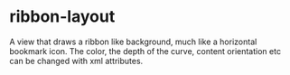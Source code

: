 # ribbon-layout
A view that draws a ribbon like background, much like a horizontal bookmark icon. The color, the depth of the curve, content orientation etc can be changed with xml attributes.
